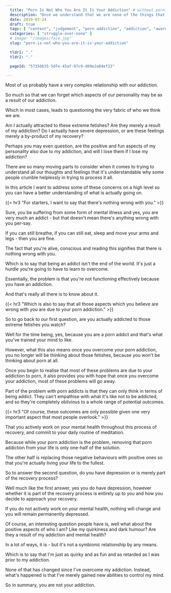 ```yaml
---
  title: "Porn Is Not Who You Are It Is Your Addiction" # without porn?
  description: "Once we understand that we are none of the things that our addiction defines us as, it can help empower us to move forward."
  date: 2019-03-24
  draft: true
  tags: [ "context", "judgement", "porn addiction", "addiction", "awareness", "awareness exercises", "perspective", "nofap", "neverfap", "neverfap deluxe" ]
  categories: [ "struggle-over-none" ]
  # image: "/images/face.jpg"
  slug: "porn-is-not-who-you-are-it-is-your-addiction"

  tldr1: "."
  tldr2: "."

  pageId: "57356635-5dfe-45af-97c9-d09e2a04ef23"

---
```



Most of us probably have a very complex relationship with our addiction.

So much so that we can forget which aspects of our personality may be as a result of our addiction.

Which in most cases, leads to questioning the very fabric of who we think we are.

Am I actually attracted to these extreme fetishes? Are they merely a result of my addiction? Do I actually have severe depression, or are these feelings merely a by-product of my recovery? 

Perhaps you may even question, are the positive and fun aspects of my personality also due to my addiction, and will I lose them if I lose my addiction?

There are so many moving parts to consider when it comes to trying to understand all our thoughts and feelings that it's understandable why some people crumble helplessly in trying to process it all.

In this article I want to address some of these concerns on a high level so you can have a better understanding of what is actually going on.


{{< hr3 "For starters, I want to say that there's nothing wrong with you." >}}


Sure, you be suffering from some form of mental illness and yes, you are very much an addict - but that doesn't mean there's anything wrong with you per-say.

If you can still breathe, if you can still eat, sleep and move your arms and legs - then you are fine. 

The fact that you're alive, conscious and reading this signifies that there is nothing wrong with you.

Which is to say that being an addict isn't the end of the world. It's just a hurdle you're going to have to learn to overcome. 

Essentially, the problem is that you're not functioning effectively because you have an addiction.

And that's really all there is to know about it.


{{< hr3 "Which is also to say that all those aspects which you believe are wrong with you are due to your porn addiction." >}}


So to go back to our first question, are you actually addicted to those extreme fetishes you watch?

Well for the time being, yes, because you are a porn addict and that's what you've trained your mind to like.

However, what this also means once you overcome your porn addiction, you no longer will be thinking about those fetishes, because you won't be thinking about porn at all. 

Once you begin to realise that most of these problems are due to your addiction to porn, it also provides you with hope that once you overcome your addiction, most of these problems will go away.

Part of the problem with porn addicts is that they can only think in terms of being addict. They can't empathise with what it's like not to be addicted, and so they're completely oblivious to a whole range of potential outcomes.


{{< hr3 "Of course, these outcomes are only possible given one very important aspect that most people overlook." >}}


That you actively work on your mental health throughout this process of recovery, and commit to your daily routine of meditation.

Because while your porn addiction is the problem, removing that porn addiction from your life is only one-half of the solution.

The other half is replacing those negative behaviours with positive ones so that you're actually living your life to the fullest. 

So to answer the second question, do you have depression or is merely part of the recovery process? 

Well much like the first answer, yes you do have depression, however whether it is part of the recovery process is entirely up to you and how you decide to approach your recovery. 

If you do not actively work on your mental health, nothing will change and you will remain permanently depressed.

Of course, an interesting question people have is, well what about the positive aspects of who I am? Like my quirkiness and dark humour? Are they a result of my addiction and mental health?

In a lot of ways, it is - but it's not a symbionic relationship by any means. 

Which is to say that I'm just as quirky and as fun and as retarded as I was prior to my addiction. 

None of that has changed since I've overcome my addiction. Instead, what's happened is that I've merely gained new abilities to control my mind. 


So in summary, you are not your addiction.




<!-- 

So let's get back to basics and talk about what "functioning effectively" actually means.

It means doing things which are counter-productive to your growth as a human being. It means going against  -->

